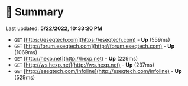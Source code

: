 # 📖 Summary
Last updated: **5/22/2022, 10:33:20 PM**

- `GET` [https://eseqtech.com](https://eseqtech.com) - **Up** (559ms)
- `GET` [http://forum.eseqtech.com](http://forum.eseqtech.com) - **Up** (1069ms)
- `GET` [http://hexp.net](http://hexp.net) - **Up** (229ms)
- `GET` [http://ws.hexp.net](http://ws.hexp.net) - **Up** (237ms)
- `GET` [http://eseqtech.com/infoline](http://eseqtech.com/infoline) - **Up** (529ms)
